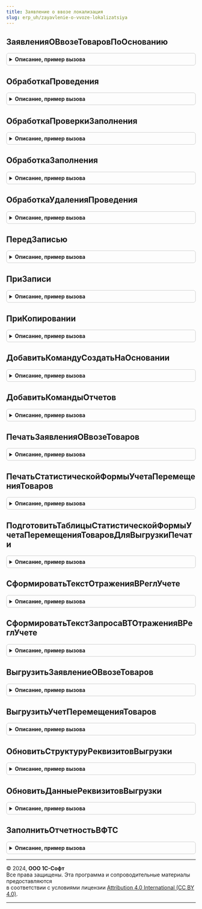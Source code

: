 ```yaml
---
title: Заявление о ввозе локализация
slug: erp_uh/zayavlenie-o-vvoze-lokalizatsiya
---
```



## ЗаявленияОВвозеТоваровПоОснованию
<details style="margin: 1em 0; padding: 0.5em; border: 1px solid #ccc; border-radius: 6px;">

<summary style="font-weight: bold; cursor: pointer;">Описание, пример вызова</summary>

```bsl

// Функция находит заявления о ввозе товаров заданного документа-основания.
//
// Параметры:
//	ДокументОснование - ДокументСсылка - Документ, для которого необходимо найти заявление о ввозе товаров.
//	Организация - СправочникСсылка.Организации - Организация, для которой формируется заявление о ввозе товаров.
//	Проведен - Булево - Признак того, что необходимо получить проведенные документы.
//
// Возвращаемое значение:
//	ТаблицаЗначений - Таблица найденных заявлений о ввозе товаров, содержит колонки:
//		* Ссылка - ДокументСсылка.ЗаявлениеОВвозеТоваров - ссылка на документ заявление о ввозе товаров.
//		* Проведен - Булево - признак проведенности документа.
//		* Номер - Строка - номер документа заявления о ввозе товаров.
//		* Дата - Дата - дата документа заявления о ввозе товаров.
//		* Организация - СправочникСсылка.Организации - организация заявления о ввозе товаров.
//		* Контрагент - СправочникСсылка.Контрагенты - контрагент заявления о ввозе товаров.
//		* ДатаПодтвержденияОплаты - Дата - дата, когда была подтверждена оплата налога по данному заявлению.
//		* ДокументОснование - ДокументСсылка.ЗаключениеДоговораАренды, ДокументСсылка.ОтчетПереработчика2_5, ДокументСсылка.ПриобретениеТоваровУслуг, ДокументСсылка.ПриобретениеУслугПрочихАктивов - документ поступления товаров.
//
Функция ЗаявленияОВвозеТоваровПоОснованию(ДокументОснование, Организация = Неопределено, Проведен = Истина) Экспорт
```

Пример вызова
```bsl
Результат = ЗаявлениеОВвозеЛокализация.ЗаявленияОВвозеТоваровПоОснованию(ДокументОснование, Организация, Проведен);
```
</details>

## ОбработкаПроведения
<details style="margin: 1em 0; padding: 0.5em; border: 1px solid #ccc; border-radius: 6px;">

<summary style="font-weight: bold; cursor: pointer;">Описание, пример вызова</summary>

```bsl

// Вызывается из соответствующего обработчика документа
//
// Параметры:
//  Объект - ДокументОбъект - Обрабатываемый документ.
//  Отказ - Булево - Признак проведения документа.
//                   Если в теле процедуры-обработчика установить данному параметру значение Истина,
//                   то проведение документа выполнено не будет.
//  РежимПроведения - РежимПроведенияДокумента - В данный параметр передается текущий режим проведения.
//
Процедура ОбработкаПроведения(Объект, Отказ, РежимПроведения) Экспорт
```

Пример вызова
```bsl
ЗаявлениеОВвозеЛокализация.ОбработкаПроведения(Объект, Отказ, РежимПроведения) 
```
</details>

## ОбработкаПроверкиЗаполнения
<details style="margin: 1em 0; padding: 0.5em; border: 1px solid #ccc; border-radius: 6px;">

<summary style="font-weight: bold; cursor: pointer;">Описание, пример вызова</summary>

```bsl

// Вызывается из соответствующего обработчика документа
//
// Параметры:
//  Объект - ДокументОбъект - Обрабатываемый объект
//  Отказ - Булево - Если в теле процедуры-обработчика установить данному параметру значение Истина,
//                   то будет выполнен отказ от продолжения работы после выполнения проверки заполнения.
//  ПроверяемыеРеквизиты - Массив - Массив путей к реквизитам, для которых будет выполнена проверка заполнения.
//
Процедура ОбработкаПроверкиЗаполнения(Объект, Отказ, ПроверяемыеРеквизиты) Экспорт
```

Пример вызова
```bsl
ЗаявлениеОВвозеЛокализация.ОбработкаПроверкиЗаполнения(Объект, Отказ, ПроверяемыеРеквизиты) 
```
</details>

## ОбработкаЗаполнения
<details style="margin: 1em 0; padding: 0.5em; border: 1px solid #ccc; border-radius: 6px;">

<summary style="font-weight: bold; cursor: pointer;">Описание, пример вызова</summary>

```bsl

// Вызывается из соответствующего обработчика документа
//
// Параметры:
//  Объект - ДокументОбъект - Обрабатываемый объект.
//  ДанныеЗаполнения - Произвольный - Значение, которое используется как основание для заполнения.
//  СтандартнаяОбработка - Булево - В данный параметр передается признак выполнения стандартной (системной) обработки события.
//
Процедура ОбработкаЗаполнения(Объект, ДанныеЗаполнения, СтандартнаяОбработка) Экспорт
```

Пример вызова
```bsl
ЗаявлениеОВвозеЛокализация.ОбработкаЗаполнения(Объект, ДанныеЗаполнения, СтандартнаяОбработка) 
```
</details>

## ОбработкаУдаленияПроведения
<details style="margin: 1em 0; padding: 0.5em; border: 1px solid #ccc; border-radius: 6px;">

<summary style="font-weight: bold; cursor: pointer;">Описание, пример вызова</summary>

```bsl

// Вызывается из соответствующего обработчика документа
//
// Параметры:
//  Объект - ДокументОбъект - Обрабатываемый объект
//  Отказ - Булево - Признак отказа от записи.
//                   Если в теле процедуры-обработчика установить данному параметру значение Истина,
//                   то запись выполнена не будет и будет вызвано исключение.
//
Процедура ОбработкаУдаленияПроведения(Объект, Отказ) Экспорт
```

Пример вызова
```bsl
ЗаявлениеОВвозеЛокализация.ОбработкаУдаленияПроведения(Объект, Отказ) 
```
</details>

## ПередЗаписью
<details style="margin: 1em 0; padding: 0.5em; border: 1px solid #ccc; border-radius: 6px;">

<summary style="font-weight: bold; cursor: pointer;">Описание, пример вызова</summary>

```bsl

// Вызывается из соответствующего обработчика документа
//
// Параметры:
//  Объект - ДокументОбъект - Обрабатываемый объект
//  Отказ - Булево - Признак отказа от записи.
//                   Если в теле процедуры-обработчика установить данному параметру значение Истина,
//                   то запись выполнена не будет и будет вызвано исключение.
//  РежимЗаписи - РежимЗаписиДокумента - В параметр передается текущий режим записи документа. Позволяет определить в теле процедуры режим записи.
//  РежимПроведения - РежимПроведенияДокумента - В данный параметр передается текущий режим проведения.
//
Процедура ПередЗаписью(Объект, Отказ, РежимЗаписи, РежимПроведения) Экспорт
```

Пример вызова
```bsl
ЗаявлениеОВвозеЛокализация.ПередЗаписью(Объект, Отказ, РежимЗаписи, РежимПроведения) 
```
</details>

## ПриЗаписи
<details style="margin: 1em 0; padding: 0.5em; border: 1px solid #ccc; border-radius: 6px;">

<summary style="font-weight: bold; cursor: pointer;">Описание, пример вызова</summary>

```bsl

// Вызывается из соответствующего обработчика документа
//
// Параметры:
//  Объект - ДокументОбъект - Обрабатываемый объект
//  Отказ - Булево - Признак отказа от записи.
//                   Если в теле процедуры-обработчика установить данному параметру значение Истина, то запись выполнена не будет и будет вызвано исключение.
//
Процедура ПриЗаписи(Объект, Отказ) Экспорт
```

Пример вызова
```bsl
ЗаявлениеОВвозеЛокализация.ПриЗаписи(Объект, Отказ) 
```
</details>

## ПриКопировании
<details style="margin: 1em 0; padding: 0.5em; border: 1px solid #ccc; border-radius: 6px;">

<summary style="font-weight: bold; cursor: pointer;">Описание, пример вызова</summary>

```bsl

// Вызывается из соответствующего обработчика документа
//
// Параметры:
//  Объект - ДокументОбъект - Обрабатываемый объект
//  ОбъектКопирования - ДокументОбъект - Исходный документ, который является источником копирования.
//
Процедура ПриКопировании(Объект, ОбъектКопирования) Экспорт
```

Пример вызова
```bsl
ЗаявлениеОВвозеЛокализация.ПриКопировании(Объект, ОбъектКопирования) 
```
</details>

## ДобавитьКомандуСоздатьНаОсновании
<details style="margin: 1em 0; padding: 0.5em; border: 1px solid #ccc; border-radius: 6px;">

<summary style="font-weight: bold; cursor: pointer;">Описание, пример вызова</summary>

```bsl

// Добавляет команду создания документа.
//
// Параметры:
//  КомандыСозданияНаОсновании - см. СозданиеНаОснованииПереопределяемый.ПередДобавлениемКомандСозданияНаОсновании.КомандыСозданияНаОсновании
//
Процедура ДобавитьКомандуСоздатьНаОсновании(КомандыСозданияНаОсновании) Экспорт
```

Пример вызова
```bsl
ЗаявлениеОВвозеЛокализация.ДобавитьКомандуСоздатьНаОсновании(КомандыСозданияНаОсновании) 
```
</details>

## ДобавитьКомандыОтчетов
<details style="margin: 1em 0; padding: 0.5em; border: 1px solid #ccc; border-radius: 6px;">

<summary style="font-weight: bold; cursor: pointer;">Описание, пример вызова</summary>

```bsl

// Определяет список команд отчетов.
//
// Параметры:
//   КомандыОтчетов - См. ВариантыОтчетовПереопределяемый.ПередДобавлениемКомандОтчетов.КомандыОтчетов
//   Параметры - См. ВариантыОтчетовПереопределяемый.ПередДобавлениемКомандОтчетов.Параметры
//
Процедура ДобавитьКомандыОтчетов(КомандыОтчетов, Параметры) Экспорт
```

Пример вызова
```bsl
ЗаявлениеОВвозеЛокализация.ДобавитьКомандыОтчетов(КомандыОтчетов, Параметры) 
```
</details>

## ПечатьЗаявленияОВвозеТоваров
<details style="margin: 1em 0; padding: 0.5em; border: 1px solid #ccc; border-radius: 6px;">

<summary style="font-weight: bold; cursor: pointer;">Описание, пример вызова</summary>

```bsl

//++ Локализация

// Формирует печатную форму "Заявление о ввозе товаров и уплате косвенных налогов".
//
// Параметры:
//  МассивОбъектов  - Массив Из ДокументСсылка.ЗаявлениеОВвозеТоваров   - ссылки на объекты, которые нужно распечатать;
//  ОбъектыПечати   - СписокЗначений Из ДокументСсылка.ЗаявлениеОВвозеТоваров - значение - ссылка на объект;
//                                            представление - имя области в которой был выведен объект (выходной параметр);
//  ПараметрыВывода       - Структура       - дополнительные параметры сформированных табличных документов (выходной параметр).
//
// Возвращаемое значение:
// ТабличныйДокумент - сформированный табличный документ
//
Функция ПечатьЗаявленияОВвозеТоваров(МассивОбъектов, ОбъектыПечати) Экспорт
```

Пример вызова
```bsl
Результат = ЗаявлениеОВвозеЛокализация.ПечатьЗаявленияОВвозеТоваров(МассивОбъектов, ОбъектыПечати) 
```
</details>

## ПечатьСтатистическойФормыУчетаПеремещенияТоваров
<details style="margin: 1em 0; padding: 0.5em; border: 1px solid #ccc; border-radius: 6px;">

<summary style="font-weight: bold; cursor: pointer;">Описание, пример вызова</summary>

```bsl

// Формирует печатную форму "Статистическая форма учета перемещения товаров".
//
// Параметры:
//  МассивОбъектов  - Массив Из ДокументСсылка.ЗаявлениеОВвозеТоваров   - ссылки на объекты, которые нужно распечатать;
//  ОбъектыПечати   - СписокЗначений Из ДокументСсылка.ЗаявлениеОВвозеТоваров - значение - ссылка на объект;
//                                            представление - имя области в которой был выведен объект (выходной параметр);
//  ПараметрыВывода       - Структура       - дополнительные параметры сформированных табличных документов (выходной параметр).
//
// Возвращаемое значение:
// ТабличныйДокумент - сформированный табличный документ
//
Функция ПечатьСтатистическойФормыУчетаПеремещенияТоваров(МассивОбъектов, ОбъектыПечати) Экспорт
```

Пример вызова
```bsl
Результат = ЗаявлениеОВвозеЛокализация.ПечатьСтатистическойФормыУчетаПеремещенияТоваров(МассивОбъектов, ОбъектыПечати) 
```
</details>

## ПодготовитьТаблицыСтатистическойФормыУчетаПеремещенияТоваровДляВыгрузкиПечати
<details style="margin: 1em 0; padding: 0.5em; border: 1px solid #ccc; border-radius: 6px;">

<summary style="font-weight: bold; cursor: pointer;">Описание, пример вызова</summary>

```bsl

// Формирует структуру таблиц для выгрузки "Заявление о ввозе товаров и уплате косвенных налогов".
//
// Параметры:
//  МассивДокументов  - Массив Из ДокументСсылка.ЗаявлениеОВвозеТоваров   - ссылки на выгружаемые объекты;
//
// Возвращаемое значение:
// Структура - структура с данными выгрузки, содержит:
// 		* РеквизитыШапка - Структура - данные шапки документа "Заявление о ввозе товаров и уплате косвенных налогов";
//		* ТаблицаДокументы - Структура - данные документов;
//		* ТаблицаТоварыДляВыгрузки - Структура - товары для выгрузки;
//		* ТабДокумент - ТабличныйДокумент - сформированный табличный документ
//
Функция ПодготовитьТаблицыСтатистическойФормыУчетаПеремещенияТоваровДляВыгрузкиПечати(МассивДокументов) Экспорт
```

Пример вызова
```bsl
Результат = ЗаявлениеОВвозеЛокализация.ПодготовитьТаблицыСтатистическойФормыУчетаПеремещенияТоваровДляВыгрузкиПечати(МассивДокументов) 
```
</details>

## СформироватьТекстОтраженияВРеглУчете
<details style="margin: 1em 0; padding: 0.5em; border: 1px solid #ccc; border-radius: 6px;">

<summary style="font-weight: bold; cursor: pointer;">Описание, пример вызова</summary>

```bsl

// Формирует текст запроса для отражения документа в регламентированном учете.
//
// Параметры:
//	ТекстЗапроса - Строка - Текст запроса формирования проводок
//
Процедура СформироватьТекстОтраженияВРеглУчете(ТекстЗапроса) Экспорт
```

Пример вызова
```bsl
ЗаявлениеОВвозеЛокализация.СформироватьТекстОтраженияВРеглУчете(ТекстЗапроса) 
```
</details>

## СформироватьТекстЗапросаВТОтраженияВРеглУчете
<details style="margin: 1em 0; padding: 0.5em; border: 1px solid #ccc; border-radius: 6px;">

<summary style="font-weight: bold; cursor: pointer;">Описание, пример вызова</summary>

```bsl

// Формирует текст запроса дополнительных временных таблиц,
// необходимых для отражения в регламентированном учете
//
// Параметры:
//  ТекстЗапроса - Строка - сформированный текст запроса.
Процедура СформироватьТекстЗапросаВТОтраженияВРеглУчете(ТекстЗапроса) Экспорт
```

Пример вызова
```bsl
ЗаявлениеОВвозеЛокализация.СформироватьТекстЗапросаВТОтраженияВРеглУчете(ТекстЗапроса) 
```
</details>

## ВыгрузитьЗаявлениеОВвозеТоваров
<details style="margin: 1em 0; padding: 0.5em; border: 1px solid #ccc; border-radius: 6px;">

<summary style="font-weight: bold; cursor: pointer;">Описание, пример вызова</summary>

```bsl

// Формирует xml-представление печатной формы "Заявление о ввозе товаров и уплате косвенных налогов" и возвращает свойства файла выгрузки.
//
// Параметры:
// УникальныйИдентификатор - Уникальный идентификатор формы выгружаемого заявления.
//	Объект 			- ДокументСсылка.ЗаявлениеОВвозеТоваров - Ссылка на выгружаемый документ.
//	ТолькоПроверка - Булево - признак выгрузки (= Ложь) / проверки возможности выгрузки (= Истина).
//
// Возвращаемое значение:
//	- Неопределено - если не удалось сформировать файл выгрузки.
//	- Массив Из Структура - структуры с данными файлов выгрузки, содержит:
//		* АдресФайлаВыгрузки - Строка - адрес двоичных данных файла выгрузки во временном хранилище (кроме режима только проверки документа).
//		* ИмяФайлаВыгрузки - Строка - короткое имя файла выгрузки (с расширением).
//
Функция ВыгрузитьЗаявлениеОВвозеТоваров(УникальныйИдентификатор, Объект, ТолькоПроверка = Ложь) Экспорт
```

Пример вызова
```bsl
Результат = ЗаявлениеОВвозеЛокализация.ВыгрузитьЗаявлениеОВвозеТоваров(УникальныйИдентификатор, Объект, ТолькоПроверка);
```
</details>

## ВыгрузитьУчетПеремещенияТоваров
<details style="margin: 1em 0; padding: 0.5em; border: 1px solid #ccc; border-radius: 6px;">

<summary style="font-weight: bold; cursor: pointer;">Описание, пример вызова</summary>

```bsl

// Формирует xml-представление печатной формы "Статистическая форма учета перемещения товаров" и возвращает свойства файла выгрузки.
//
// Параметры:
// УникальныйИдентификатор - идентификатор формы выгружаемого заявления.
//	Объект - ДокументСсылка.ЗаявлениеОВвозеТоваров - ссылка на выгружаемый документ.
//	ТолькоПроверка - Булево -  признак выгрузки (= Ложь) / проверки возможности выгрузки (= Истина).
//
// Возвращаемое значение:
//	- Неопределено - если не удалось сформировать файл выгрузки.
//	- Массив Из Структура - структуры с данными файлов выгрузки, содержит:
//		* АдресФайлаВыгрузки - Строка - адрес двоичных данных файла выгрузки во временном хранилище (кроме режима только проверки документа).
//		* ИмяФайлаВыгрузки - Строка - короткое имя файла выгрузки (с расширением).
//
Функция ВыгрузитьУчетПеремещенияТоваров(УникальныйИдентификатор, Объект, ТолькоПроверка = Ложь) Экспорт
```

Пример вызова
```bsl
Результат = ЗаявлениеОВвозеЛокализация.ВыгрузитьУчетПеремещенияТоваров(УникальныйИдентификатор, Объект, ТолькоПроверка);
```
</details>

## ОбновитьСтруктуруРеквизитовВыгрузки
<details style="margin: 1em 0; padding: 0.5em; border: 1px solid #ccc; border-radius: 6px;">

<summary style="font-weight: bold; cursor: pointer;">Описание, пример вызова</summary>

```bsl

// Формирует состав параметров выгрузки электронного представления заявления.
//
// Параметры:
// СтруктураРеквизитовВыгрузки - Структура - структура параметров выгрузки, состав которой необходимо обновить.
//
Процедура ОбновитьСтруктуруРеквизитовВыгрузки(СтруктураРеквизитовВыгрузки) Экспорт
```

Пример вызова
```bsl
ЗаявлениеОВвозеЛокализация.ОбновитьСтруктуруРеквизитовВыгрузки(СтруктураРеквизитовВыгрузки) 
```
</details>

## ОбновитьДанныеРеквизитовВыгрузки
<details style="margin: 1em 0; padding: 0.5em; border: 1px solid #ccc; border-radius: 6px;">

<summary style="font-weight: bold; cursor: pointer;">Описание, пример вызова</summary>

```bsl

// Обновляет данные реквизитов выгрузки заявления о ввозе.
//
// Параметры:
//	СтруктураРеквизитовЗаявления	- Структура - структура реквизитов исходного заявления, содержит:
//		* Ссылка		 - ДокументСсылка.ЗаявлениеОВвозеТоваров - ссылка на выгружаемый документ.
//		* Дата		 	 - Дата - дата заявления.
//		* Организация	 - СправочникСсылка.Организации - организация заявления.
//		* СтруктураРеквизитовВыгрузки - Структура - реквизит формы ЗаявлениеОВвозе.
//
// Возвращаемое значение:
//	- Структура - данные реквизитов выгрузки.
//
Функция ОбновитьДанныеРеквизитовВыгрузки(СтруктураРеквизитовЗаявления) Экспорт
```

Пример вызова
```bsl
Результат = ЗаявлениеОВвозеЛокализация.ОбновитьДанныеРеквизитовВыгрузки(СтруктураРеквизитовЗаявления) 
```
</details>

## ЗаполнитьОтчетностьВФТС
<details style="margin: 1em 0; padding: 0.5em; border: 1px solid #ccc; border-radius: 6px;">

<summary style="font-weight: bold; cursor: pointer;">Описание, пример вызова</summary>

```bsl

// Заполняет соответствующий реквизит формы Заявления ранее сохраненным регламентированным отчетом.
//
// Параметры:
// 	ФормаЗаявления			- ФормаКлиентскогоПриложения - форма, из обработчика события которой происходит вызов процедуры.
//
Процедура ЗаполнитьОтчетностьВФТС(ФормаЗаявления) Экспорт
```

Пример вызова
```bsl
ЗаявлениеОВвозеЛокализация.ЗаполнитьОтчетностьВФТС(ФормаЗаявления) 
```
</details>

---

© 2024, **ООО 1С-Софт**  
Все права защищены. Эта программа и сопроводительные материалы предоставляются  
в соответствии с условиями лицензии [Attribution 4.0 International (CC BY 4.0)](https://creativecommons.org/licenses/by/4.0/legalcode).

---
